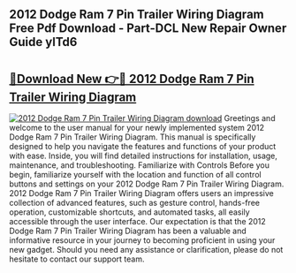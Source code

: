 ## 2012 Dodge Ram 7 Pin Trailer Wiring Diagram Free Pdf Download - Part-DCL New Repair Owner Guide ylTd6

# <h2><a href="http://dflaj14.blite.top/?on=2012+Dodge+Ram+7+Pin+Trailer+Wiring+Diagram">🔗Download New 👉🔴 2012 Dodge Ram 7 Pin Trailer Wiring Diagram</a></h2>

[![2012 Dodge Ram 7 Pin Trailer Wiring Diagram download](https://i.imgur.com/lujVjoI.png)](http://dflaj14.blite.top/?on=2012+Dodge+Ram+7+Pin+Trailer+Wiring+Diagram)
Greetings and welcome to the user manual for your newly implemented system 2012 Dodge Ram 7 Pin Trailer Wiring Diagram. This manual is specifically designed to help you navigate the features and functions of your product with ease. Inside, you will find detailed instructions for installation, usage, maintenance, and troubleshooting. Familiarize with Controls Before you begin, familiarize yourself with the location and function of all control buttons and settings on your 2012 Dodge Ram 7 Pin Trailer Wiring Diagram. 2012 Dodge Ram 7 Pin Trailer Wiring Diagram offers users an impressive collection of advanced features, such as gesture control, hands-free operation, customizable shortcuts, and automated tasks, all easily accessible through the user interface. Our expectation is that the 2012 Dodge Ram 7 Pin Trailer Wiring Diagram has been a valuable and informative resource in your journey to becoming proficient in using your new gadget. Should you need any assistance or clarification, please do not hesitate to contact our support team.
